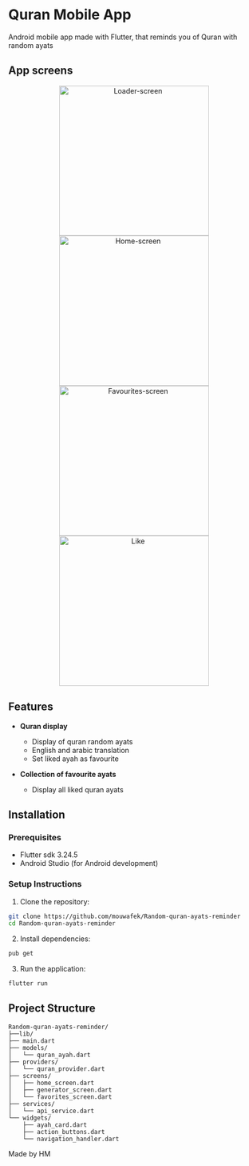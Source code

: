 # Quran Mobile App

Android mobile app made with Flutter, that reminds you of Quran with random ayats

## App screens

<p align="center">
  <img src="https://github.com/user-attachments/assets/4c8b3f69-fe8b-4ff9-8673-8d2ddceb3d96" width="300" alt="Loader-screen"/>
  <img src="https://github.com/user-attachments/assets/f4723108-407b-4592-a843-ca7ec3aa047b" width="300" alt="Home-screen"/>
  <br>
  <img src="https://github.com/user-attachments/assets/53f2ea42-ab69-4e8d-9f2d-34076f192287" width="300" alt="Favourites-screen"/>
  <img src="https://github.com/user-attachments/assets/f3f8699f-866a-4e34-a0ee-0e94317375b1" width="300" alt="Like"/>
</p>

## Features

- **Quran display**

  - Display of quran random ayats
  - English and arabic translation
  - Set liked ayah as favourite

- **Collection of favourite ayats**

  - Display all liked quran ayats

## Installation

### Prerequisites

- Flutter sdk 3.24.5
- Android Studio (for Android development)

### Setup Instructions

1. Clone the repository:

```bash
git clone https://github.com/mouwafek/Random-quran-ayats-reminder
cd Random-quran-ayats-reminder
```

2. Install dependencies:

```bash
pub get
```

3. Run the application:

```bash
flutter run
```

## Project Structure

```
Random-quran-ayats-reminder/
├──lib/
├── main.dart
├── models/
│   └── quran_ayah.dart
├── providers/
│   └── quran_provider.dart
├── screens/
│   ├── home_screen.dart
│   ├── generator_screen.dart
│   └── favorites_screen.dart
├── services/
│   └── api_service.dart
└── widgets/
    ├── ayah_card.dart
    ├── action_buttons.dart
    └── navigation_handler.dart
```

Made by HM
